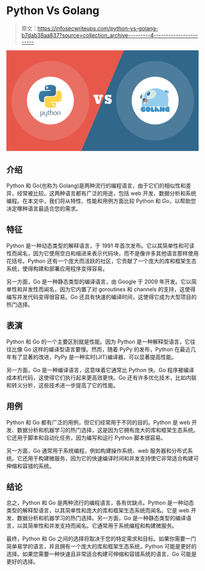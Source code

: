 # Python Vs Golang

> 原文：<https://infosecwriteups.com/python-vs-golang-b7dab38aa837?source=collection_archive---------4----------------------->

![](img/253d0d9678283b8272c8a2f29a81672b.png)

## 介绍

Python 和 Go(也称为 Golang)是两种流行的编程语言，由于它们的相似性和差异，经常被比较。这两种语言都有广泛的用途，包括 web 开发、数据分析和系统编程。在本文中，我们将从特性、性能和用例方面比较 Python 和 Go，以帮助您决定哪种语言最适合您的需求。

## 特征

Python 是一种动态类型的解释语言，于 1991 年首次发布。它以其简单性和可读性而闻名，因为它使用空白和缩进来表示代码块，而不是像许多其他语言那样使用花括号。Python 还有一个庞大而活跃的社区，它贡献了一个庞大的库和框架生态系统，使得构建和部署应用程序变得容易。

另一方面，Go 是一种静态类型的编译语言，由 Google 于 2009 年开发。它以简单性和并发性而闻名，因为它内置了对 goroutines 和 channels 的支持，这使得编写并发代码变得很容易。Go 还具有快速的编译时间，这使得它成为大型项目的热门选择。

## 表演

Python 和 Go 的一个主要区别就是性能。因为 Python 是一种解释型语言，它往往比像 Go 这样的编译型语言要慢。然而，随着 PyPy 的发布，Python 在最近几年有了显著的改进，PyPy 是一种实时(JIT)编译器，可以显著提高性能。

另一方面，Go 是一种编译语言，这意味着它通常比 Python 快。Go 程序被编译成本机代码，这使得它们执行起来更高效更快。Go 还有许多优化技术，比如内联和转义分析，这些技术进一步提高了它的性能。

## 用例

Python 和 Go 都有广泛的用例，但它们经常用于不同的目的。Python 是 web 开发、数据分析和机器学习的热门选择，这是因为它拥有庞大的库和框架生态系统。它还用于脚本和自动化任务，因为编写和运行 Python 脚本很容易。

另一方面，Go 通常用于系统编程，例如构建操作系统、web 服务器和分布式系统。它还用于构建微服务，因为它的快速编译时间和并发支持使它非常适合构建可伸缩和容错的系统。

## 结论

总之，Python 和 Go 是两种流行的编程语言，各有优缺点。Python 是一种动态类型的解释型语言，以其简单性和庞大的库和框架生态系统而闻名。它是 web 开发、数据分析和机器学习的热门选择。另一方面，Go 是一种静态类型的编译语言，以其简单性和并发支持而闻名。它通常用于系统编程和构建微服务。

最终，Python 和 Go 之间的选择将取决于您的特定需求和目标。如果你需要一门简单易学的语言，并且拥有一个庞大的库和框架生态系统，Python 可能是更好的选择。如果您需要一种快速且非常适合构建可伸缩和容错系统的语言，Go 可能是更好的选择。